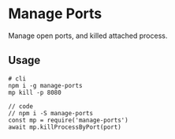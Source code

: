 # Manage Ports 
Manage open ports, and killed attached process.

## Usage
```
# cli
npm i -g manage-ports
mp kill -p 8080
```

```
// code
// npm i -S manage-ports
const mp = require('manage-ports')
await mp.killProcessByPort(port)
```
